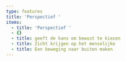 ```yaml
---
type: features
title: 'Perspectief '
items:
  - title: 'Perspectief '
  - {}
  - title: geeft de kans om bewust te kiezen
  - title: Zicht krijgen op het menselijke
  - title: Een beweging naar buiten maken
---
```

